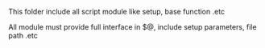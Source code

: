 This folder include all script module like setup, base function .etc

All module must provide full interface in $@, include setup parameters, file path .etc
